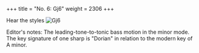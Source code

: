 +++
title = "No. 6: Gj6"
weight = 2306
+++

Hear the styles
![Gj6](/img/006DurDimM.jpg)

Editor's notes: The leading-tone-to-tonic bass motion in the minor mode. The key signature of one sharp is "Dorian" in relation to the modern key of A minor.
